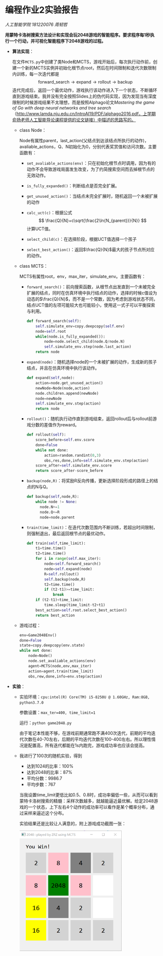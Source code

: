 # 编程作业2实验报告

*人工智能学院 181220076 周韧哲*



**用蒙特卡洛树搜索方法设计和实现会玩2048游戏的智能程序。要求程序每1秒执行一个行动，并可视化智能程序下2048游戏的过程。**

+ **算法实现**：

  在文件`MCTS.py`中创建了类Node和MCTS，游戏开始后，每次执行动作前，创建一个新的MCTS实例并初始化根节点root，然后在时间限制和迭代次数限制内训练，每一次迭代都是
  $$
  \text{forward_search}\rightarrow\text{expand}\rightarrow\text{rollout}\rightarrow\text{backup}
  $$
  迭代完成后，返回一个最优动作，游戏执行该动作进入下一个状态，不断循环直到游戏结束。我并没有完全按照Slides上的伪代码实现，因为发现当有深度限制的时候游戏结果不太理想，而是按照Alphago论文*Mastering the game of Go with deep neural networks and tree search*（http://www.lamda.nju.edu.cn/IntroAI19/PDF/alphago2016.pdf，上学期俞扬老师人工智能导论课程提供的论文链接）中描述的思路写的。

  + class Node：

    Node有属性parent，last_action(父结点到达该结点所执行的动作)，avaliable_actions，Q、N初始化为0，分别代表奖赏值和访问次数。主要函数有：

    + `set_avaliable_actions(env)`：只在初始化根节点时调用，因为有的动作不会导致游戏局面发生改变，为了约简搜索空间而去掉根节点的无效动作。

    + `is_fully_expanded()`：判断结点是否完全扩展。

    + `get_unused_action()`：当结点未完全扩展时，随机返回一个未被扩展的动作

    + `calc_uct(c)`：根据公式
      $$
      \frac{Q}{N}+c\sqrt{\frac{2\ln{N_{parent}}}{N}}
      $$
      计算UCT值。

    + `select_child(c)`：在选择阶段，根据UCT值选择一个孩子

    + `select_best_action()`：返回$\frac{Q}{N}$最大的孩子节点所对应的动作。

  + class MCTS：
    
    MCTS有属性root，env，max_iter，simulate_env。主要函数有：
    
    + `forward_search()`：前向搜索函数，从根节点出发直到一个未被完全扩展的结点，同时在仿真环境中执行结点的动作，选择的时候c值设为动态的$\frac{Q}{N}$，而不是一个常数，因为考虑到游戏状态不同，结点UCT值的左项可能较大也可能较小，使用这一式子可以平衡探索与利用。
    
      ```python
      def forward_search(self):
          self.simulate_env=copy.deepcopy(self.env)
          node=self.root
          while(node.is_fully_expanded()):
              node=node.select_child(node.Q/node.N)
              self.simulate_env.step(node.last_action)
          return node
      ```
    
    + `expand(node)`：随机选择node的一个未被扩展的动作，生成新的孩子结点，并且在仿真环境中执行该动作。
    
      ```python
      def expand(self,node):
          action=node.get_unused_action()
          newNode=Node(node,action)
          node.children.append(newNode)
          node=newNode
          self.simulate_env.step(action)
          return node
      ```
    
    + `rollout()`：随机执行动作直到游戏结束，返回rollout后与rollout前游戏分数的差值作为reward。
    
      ```python
      def rollout(self):
          score_before=self.env.score
          done=False
          while not done:
              action=random.randint(0,3)
              obs,res,done,info=self.simulate_env.step(action)
          score_after=self.simulate_env.score
          return score_after-score_before
      ```
    
    + `backup(node,R)`：将奖励R反向传播，更新选择阶段形成的路径上的结点的N与Q。
    
      ```python
      def backup(self,node,R):
          while node != None:
            node.N+=1
            node.Q+=R
            node=node.parent
      ```
    
    + `train(time_limit)`：在迭代次数范围内不断训练，若超出时间限制，则强制退出，最后返回根节点的最优动作。
    
      ```python
      def train(self,time_limit):
          t1=time.time()
          t2=time.time()
          for i in range(self.max_iter):
              node=self.forward_search()
              node=self.expand(node)
              R=self.rollout()
              self.backup(node,R)
              t2=time.time()
              if (t2-t1)>=time_limit:
                  break
          if (t2-t1)<time_limit:
              time.sleep(time_limit-t2+t1)
          best_action=self.root.select_best_action()
          return best_action
      ```
      
    
  + 游戏过程：

    ```python
    env=Game2048Env()
    done=False
    state=copy.deepcopy(env.state)
    while not done:
        node=Node()
        node.set_avaliable_actions(env)
        agent=MCTS(node,env,max_iter)
        action=agent.train(time_limit)
        obs,rew,done,info=env.step(action)
    ```

+ **实验**：

  + 实验环境：`cpu:intel(R) Core(TM) i5-8250U @ 1.60GHz, Ram:8GB, python3.7.0`
  
    参数设置：`max_ter=400, time_limit=1`
  
    运行：`python game2048.py`
  
    由于笔记本性能不够，在游戏前期通常跑不满400次迭代，前期的平均迭代次数在40-70左右，后期的平均迭代次数在100-400左右。所以理性情况是配置高，所有迭代都能在1s内跑完，游戏成功率也应该会提高。
  
  + 我进行了100次的随机实验，得到
  
    + 达到1024的比率：100%
    + 达到2048的比率：87%
    + 平均分数：9986.7
    + 平均步数：767
  
    当我设置time_limit更低比如0.5、0.8时，成功率偏低一些，从而可以看到蒙特卡洛树搜索的精髓：采样次数越多，就越能逼近最优解。给定2048游戏的一个状态，上下左右4个动作的成功率可以看作是某个概率分布，通过采样来逼近这个分布。
  
    实验结果还是比较让人满意的，附上游戏成功截图一张：
  
    <img src="pic\image-20200502162820376.png" alt="image-20200502162820376" style="zoom:67%;" />
  
  


